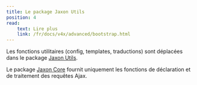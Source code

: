 ```yaml
---
title: Le package Jaxon Utils
position: 4
read:
    text: Lire plus
    link: /fr/docs/v4x/advanced/bootstrap.html
---
```


Les fonctions utilitaires (config, templates, traductions) sont déplacées dans le package [Jaxon Utils](https://github.com/jaxon-php/jaxon-utils).

Le package [Jaxon Core](https://github.com/jaxon-php/jaxon-core) fournit uniquement les fonctions de déclaration et de traitement des requêtes Ajax.
